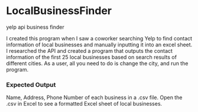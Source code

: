 # LocalBusinessFinder
yelp api business finder

I created this program when I saw a coworker searching Yelp to find contact information of local businesses and manually inputting it into an excel sheet.
I researched the API and created a program that outputs the contact information of the first 25 local businesses based on search results of different cities.
As a user, all you need to do is change the city, and run the program.

### Expected Output
Name, Address, Phone Number of each business in a .csv file.
Open the .csv in Excel to see a formatted Excel sheet of local businesses.
